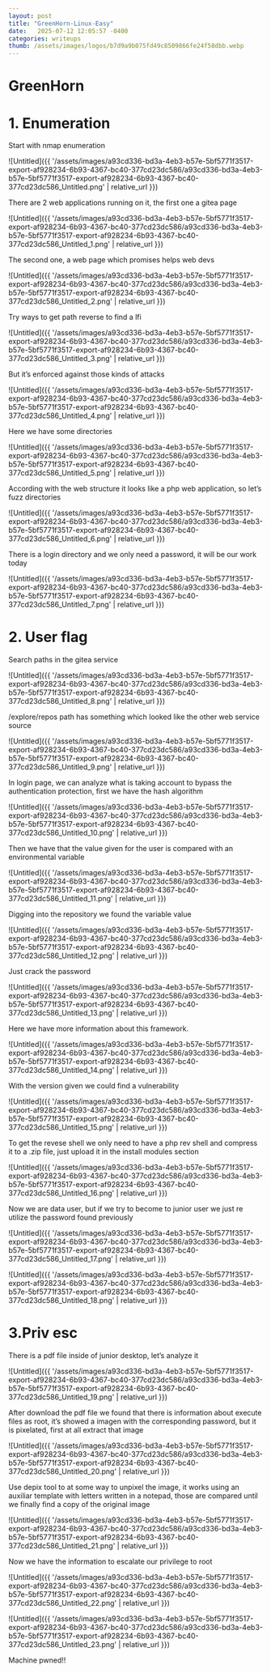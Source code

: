 ```yaml
---
layout: post
title: "GreenHorn-Linux-Easy"
date:   2025-07-12 12:05:57 -0400
categories: writeups
thumb: /assets/images/logos/b7d9a9b075fd49c8509866fe24f58dbb.webp
---
```


# GreenHorn

# 1. Enumeration

Start with nmap enumeration

![Untitled]({{ '/assets/images/a93cd336-bd3a-4eb3-b57e-5bf5771f3517-export-af928234-6b93-4367-bc40-377cd23dc586/a93cd336-bd3a-4eb3-b57e-5bf5771f3517-export-af928234-6b93-4367-bc40-377cd23dc586_Untitled.png' | relative_url }})

There are 2 web applications running on it, the first one a gitea page

![Untitled]({{ '/assets/images/a93cd336-bd3a-4eb3-b57e-5bf5771f3517-export-af928234-6b93-4367-bc40-377cd23dc586/a93cd336-bd3a-4eb3-b57e-5bf5771f3517-export-af928234-6b93-4367-bc40-377cd23dc586_Untitled_1.png' | relative_url }})

The second one, a web page which promises helps web devs

![Untitled]({{ '/assets/images/a93cd336-bd3a-4eb3-b57e-5bf5771f3517-export-af928234-6b93-4367-bc40-377cd23dc586/a93cd336-bd3a-4eb3-b57e-5bf5771f3517-export-af928234-6b93-4367-bc40-377cd23dc586_Untitled_2.png' | relative_url }})

Try ways to get path reverse to find a lfi

![Untitled]({{ '/assets/images/a93cd336-bd3a-4eb3-b57e-5bf5771f3517-export-af928234-6b93-4367-bc40-377cd23dc586/a93cd336-bd3a-4eb3-b57e-5bf5771f3517-export-af928234-6b93-4367-bc40-377cd23dc586_Untitled_3.png' | relative_url }})

But it’s enforced against those kinds of attacks

![Untitled]({{ '/assets/images/a93cd336-bd3a-4eb3-b57e-5bf5771f3517-export-af928234-6b93-4367-bc40-377cd23dc586/a93cd336-bd3a-4eb3-b57e-5bf5771f3517-export-af928234-6b93-4367-bc40-377cd23dc586_Untitled_4.png' | relative_url }})

Here we have some directories

![Untitled]({{ '/assets/images/a93cd336-bd3a-4eb3-b57e-5bf5771f3517-export-af928234-6b93-4367-bc40-377cd23dc586/a93cd336-bd3a-4eb3-b57e-5bf5771f3517-export-af928234-6b93-4367-bc40-377cd23dc586_Untitled_5.png' | relative_url }})

According with the web structure it looks like a php web application, so let’s fuzz directories

![Untitled]({{ '/assets/images/a93cd336-bd3a-4eb3-b57e-5bf5771f3517-export-af928234-6b93-4367-bc40-377cd23dc586/a93cd336-bd3a-4eb3-b57e-5bf5771f3517-export-af928234-6b93-4367-bc40-377cd23dc586_Untitled_6.png' | relative_url }})

There is a login directory and we only need a password, it will be our work today

![Untitled]({{ '/assets/images/a93cd336-bd3a-4eb3-b57e-5bf5771f3517-export-af928234-6b93-4367-bc40-377cd23dc586/a93cd336-bd3a-4eb3-b57e-5bf5771f3517-export-af928234-6b93-4367-bc40-377cd23dc586_Untitled_7.png' | relative_url }})

# 2. User flag

Search paths in the gitea service

![Untitled]({{ '/assets/images/a93cd336-bd3a-4eb3-b57e-5bf5771f3517-export-af928234-6b93-4367-bc40-377cd23dc586/a93cd336-bd3a-4eb3-b57e-5bf5771f3517-export-af928234-6b93-4367-bc40-377cd23dc586_Untitled_8.png' | relative_url }})

/explore/repos path has something which looked like the other web service source

![Untitled]({{ '/assets/images/a93cd336-bd3a-4eb3-b57e-5bf5771f3517-export-af928234-6b93-4367-bc40-377cd23dc586/a93cd336-bd3a-4eb3-b57e-5bf5771f3517-export-af928234-6b93-4367-bc40-377cd23dc586_Untitled_9.png' | relative_url }})

In login page, we can analyze what is taking account to bypass the authentication protection, first we have the hash algorithm 

![Untitled]({{ '/assets/images/a93cd336-bd3a-4eb3-b57e-5bf5771f3517-export-af928234-6b93-4367-bc40-377cd23dc586/a93cd336-bd3a-4eb3-b57e-5bf5771f3517-export-af928234-6b93-4367-bc40-377cd23dc586_Untitled_10.png' | relative_url }})

Then we have that the value given for the user is compared with an environmental variable

![Untitled]({{ '/assets/images/a93cd336-bd3a-4eb3-b57e-5bf5771f3517-export-af928234-6b93-4367-bc40-377cd23dc586/a93cd336-bd3a-4eb3-b57e-5bf5771f3517-export-af928234-6b93-4367-bc40-377cd23dc586_Untitled_11.png' | relative_url }})

Digging into the repository we found the variable value

![Untitled]({{ '/assets/images/a93cd336-bd3a-4eb3-b57e-5bf5771f3517-export-af928234-6b93-4367-bc40-377cd23dc586/a93cd336-bd3a-4eb3-b57e-5bf5771f3517-export-af928234-6b93-4367-bc40-377cd23dc586_Untitled_12.png' | relative_url }})

Just crack the password

![Untitled]({{ '/assets/images/a93cd336-bd3a-4eb3-b57e-5bf5771f3517-export-af928234-6b93-4367-bc40-377cd23dc586/a93cd336-bd3a-4eb3-b57e-5bf5771f3517-export-af928234-6b93-4367-bc40-377cd23dc586_Untitled_13.png' | relative_url }})

Here we have more information about this framework. 

![Untitled]({{ '/assets/images/a93cd336-bd3a-4eb3-b57e-5bf5771f3517-export-af928234-6b93-4367-bc40-377cd23dc586/a93cd336-bd3a-4eb3-b57e-5bf5771f3517-export-af928234-6b93-4367-bc40-377cd23dc586_Untitled_14.png' | relative_url }})

With the version given we could find a vulnerability

![Untitled]({{ '/assets/images/a93cd336-bd3a-4eb3-b57e-5bf5771f3517-export-af928234-6b93-4367-bc40-377cd23dc586/a93cd336-bd3a-4eb3-b57e-5bf5771f3517-export-af928234-6b93-4367-bc40-377cd23dc586_Untitled_15.png' | relative_url }})

To get the revese shell we only need to have a php rev shell and compress it to a .zip file, just upload it in the install modules section

![Untitled]({{ '/assets/images/a93cd336-bd3a-4eb3-b57e-5bf5771f3517-export-af928234-6b93-4367-bc40-377cd23dc586/a93cd336-bd3a-4eb3-b57e-5bf5771f3517-export-af928234-6b93-4367-bc40-377cd23dc586_Untitled_16.png' | relative_url }})

Now we are data user, but if we try to become to junior user we just re utilize the password found previously

![Untitled]({{ '/assets/images/a93cd336-bd3a-4eb3-b57e-5bf5771f3517-export-af928234-6b93-4367-bc40-377cd23dc586/a93cd336-bd3a-4eb3-b57e-5bf5771f3517-export-af928234-6b93-4367-bc40-377cd23dc586_Untitled_17.png' | relative_url }})

![Untitled]({{ '/assets/images/a93cd336-bd3a-4eb3-b57e-5bf5771f3517-export-af928234-6b93-4367-bc40-377cd23dc586/a93cd336-bd3a-4eb3-b57e-5bf5771f3517-export-af928234-6b93-4367-bc40-377cd23dc586_Untitled_18.png' | relative_url }})

# 3.Priv esc

There is a pdf file inside of junior desktop, let’s analyze it

![Untitled]({{ '/assets/images/a93cd336-bd3a-4eb3-b57e-5bf5771f3517-export-af928234-6b93-4367-bc40-377cd23dc586/a93cd336-bd3a-4eb3-b57e-5bf5771f3517-export-af928234-6b93-4367-bc40-377cd23dc586_Untitled_19.png' | relative_url }})

After download the pdf file we found that there is information about execute files as root, it’s showed a imagen with the corresponding password, but it is pixelated, first at all extract that image

![Untitled]({{ '/assets/images/a93cd336-bd3a-4eb3-b57e-5bf5771f3517-export-af928234-6b93-4367-bc40-377cd23dc586/a93cd336-bd3a-4eb3-b57e-5bf5771f3517-export-af928234-6b93-4367-bc40-377cd23dc586_Untitled_20.png' | relative_url }})

Use depix tool to at some way to unpixel the image, it works using an auxiliar template with letters written in a notepad, those are compared until we finally find a copy of the original image

![Untitled]({{ '/assets/images/a93cd336-bd3a-4eb3-b57e-5bf5771f3517-export-af928234-6b93-4367-bc40-377cd23dc586/a93cd336-bd3a-4eb3-b57e-5bf5771f3517-export-af928234-6b93-4367-bc40-377cd23dc586_Untitled_21.png' | relative_url }})

Now we have the information to escalate our privilege to root

![Untitled]({{ '/assets/images/a93cd336-bd3a-4eb3-b57e-5bf5771f3517-export-af928234-6b93-4367-bc40-377cd23dc586/a93cd336-bd3a-4eb3-b57e-5bf5771f3517-export-af928234-6b93-4367-bc40-377cd23dc586_Untitled_22.png' | relative_url }})

![Untitled]({{ '/assets/images/a93cd336-bd3a-4eb3-b57e-5bf5771f3517-export-af928234-6b93-4367-bc40-377cd23dc586/a93cd336-bd3a-4eb3-b57e-5bf5771f3517-export-af928234-6b93-4367-bc40-377cd23dc586_Untitled_23.png' | relative_url }})

Machine pwned!!

<script src="{{ '/assets/js/matrix-overlay.js' | relative_url }}"></script>
